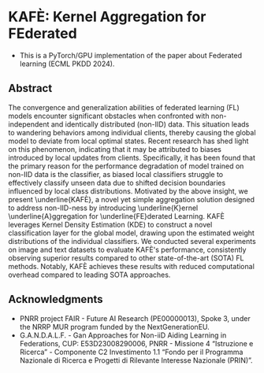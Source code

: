 # KAFÈ: Kernel Aggregation for FEderated
- This is a PyTorch/GPU implementation of the paper about Federated learning (ECML PKDD 2024).

## Abstract
The convergence and generalization abilities of federated learning (FL) models encounter significant obstacles when confronted with non-independent and identically distributed (non-IID) data. This situation leads to wandering behaviors among individual clients, thereby causing the global model to deviate from local optimal states. Recent research has shed light on this phenomenon, indicating that it may be attributed to biases introduced by local updates from clients. Specifically, it has been found that the primary reason for the performance degradation of model trained on non-IID data is the classifier, 
as biased local classifiers struggle to effectively classify unseen data due to shifted decision boundaries influenced by local class distributions. Motivated by the above insight, we present \underline{KAFÈ}, a novel yet simple aggregation solution designed to address non-IID-ness by introducing \underline{K}ernel \underline{A}ggregation for \underline{FE}derated Learning. KAFÈ leverages Kernel Density Estimation (KDE) to construct a novel classification layer for the global model, drawing upon the estimated weight distributions of the individual classifiers. We conducted several experiments on image and text datasets to evaluate KAFÈ's performance, consistently observing superior results compared to other state-of-the-art (SOTA) FL methods. Notably, KAFÈ achieves these results with reduced computational overhead compared to leading SOTA approaches.

## Acknowledgments
 - PNRR project FAIR -  Future AI Research (PE00000013), Spoke 3, under the NRRP MUR program funded by the NextGenerationEU.
 - G.A.N.D.A.L.F. - Gan Approaches for Non-iiD Aiding Learning in Federations, CUP: E53D23008290006, PNRR - Missione 4 “Istruzione e Ricerca” - Componente C2 Investimento 1.1 “Fondo per il Programma Nazionale di Ricerca e Progetti di Rilevante Interesse Nazionale (PRIN)”.

